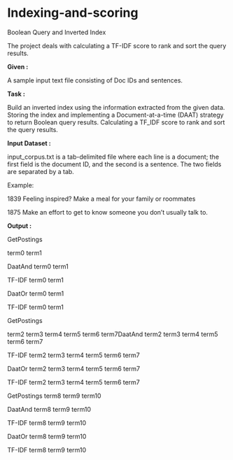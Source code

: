 # Indexing-and-scoring

Boolean Query and Inverted Index

The project deals with calculating a TF-IDF score to rank and sort the query results.

<b> Given : </b>

A sample input text file consisting of Doc IDs and sentences. 

<b> Task : </b>

Build an inverted index using the information extracted from the given data. 
Storing the index and implementing a Document-at-a-time (DAAT) strategy to return Boolean query results. 
Calculating a TF_IDF score to rank and sort the query results.

<b> Input Dataset : </b>

input_corpus.txt is a tab-delimited file where each line is a document; the first field is the document ID, and the second is a sentence. The two fields are separated by a tab.

Example: 

1839  Feeling inspired? Make a meal for your family or roommates

1875  Make an effort to get to know someone you don’t usually talk to.

<b> Output : </b>

GetPostings 

term0 term1

DaatAnd term0 term1

TF-IDF term0 term1

DaatOr term0 term1

TF-IDF term0 term1

GetPostings 

term2 term3 term4 term5 term6 term7DaatAnd term2 term3 term4 term5 term6 term7

TF-IDF term2 term3 term4 term5 term6 term7

DaatOr term2 term3 term4 term5 term6 term7

TF-IDF term2 term3 term4 term5 term6 term7

GetPostings term8 term9 term10

DaatAnd term8 term9 term10

TF-IDF term8 term9 term10

DaatOr term8 term9 term10

TF-IDF term8 term9 term10
